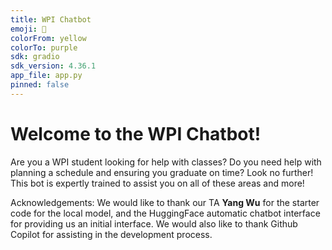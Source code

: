 ```yaml
---
title: WPI Chatbot
emoji: 💬
colorFrom: yellow
colorTo: purple
sdk: gradio
sdk_version: 4.36.1
app_file: app.py
pinned: false
---
```


# Welcome to the WPI Chatbot!

Are you a WPI student looking for help with classes? Do you need help with planning a schedule and ensuring you graduate on time? Look no further! This bot is expertly trained to assist you on all of these areas and more!



Acknowledgements:
We would like to thank our TA **Yang Wu** for the starter code for the local model, and the HuggingFace automatic chatbot interface for providing us an initial interface. 
We would also like to thank Github Copilot for assisting in the development process.
